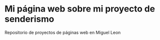 # Mi página web sobre mi proyecto de senderismo

Repositorio de proyectos de páginas web en Miguel Leon

